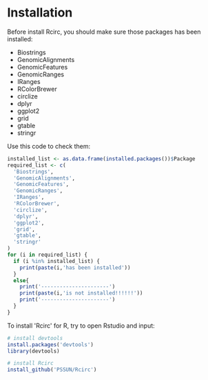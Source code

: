 # Installation
Before install Rcirc, you should make sure those packages has been installed:

 - Biostrings
 - GenomicAlignments
 - GenomicFeatures
 - GenomicRanges
 - IRanges
 - RColorBrewer
 - circlize
 - dplyr
 - ggplot2
 - grid
 - gtable
 - stringr
 
Use this code to check them:
```R
installed_list <- as.data.frame(installed.packages())$Package
required_list <- c(
  'Biostrings',
  'GenomicAlignments',
  'GenomicFeatures',
  'GenomicRanges',
  'IRanges',
  'RColorBrewer',
  'circlize',
  'dplyr',
  'ggplot2',
  'grid',
  'gtable',
  'stringr'
)
for (i in required_list) {
  if (i %in% installed_list) {
    print(paste(i,'has been installed'))
  }
  else{
    print('----------------------')
    print(paste(i,'is not installed!!!!!!'))
    print('----------------------')
  }
}
```

To install 'Rcirc' for R, try to open Rstudio and input:
```R
# install devtools
install.packages('devtools')
library(devtools)  

# install Rcirc
install_github('PSSUN/Rcirc')
```
